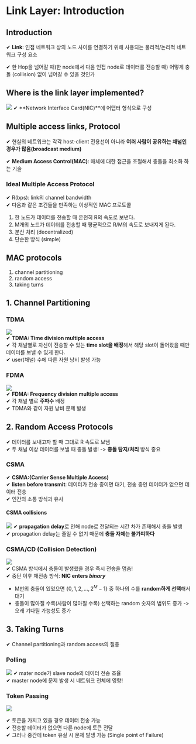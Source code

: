 # Link Layer: Introduction

## Introduction

✔ **Link**: 인접 네트워크 상의 노드 사이를 연결하기 위해 사용되는 물리적/논리적 네트워크 구성 요소

✔ 한 Hop을 넘어갈 때(한 node에서 다음 인접 node로 데이터를 전송할 때) 어떻게 충돌 (collision) 없이 넘어갈 수 있을 것인가

## Where is the link layer implemented?

![](assets/8_1.md/2022-11-05-20-49-27.png)
✔ **Network Interface Card(NIC)**에 어댑터 형식으로 구성

## Multiple access links, Protocol

✔ 현실의 네트워크는 각각 host-client 전용선이 아니라 **여러 사람이 공유하는 채널인 경우가 많음(broadcast medium)**

✔ **Medium Access Control(MAC)**: 매체에 대한 접근을 조절해서 충돌을 최소화 하는 기술

### Ideal Multiple Access Protocol

✔ R(bps): link의 channel bandwidth  
✔ 다음과 같은 조건들을 만족하는 이상적인 MAC 프로토콜

1. 한 노드가 데이터를 전송할 때 온전히 R의 속도로 보낸다.
2. M개의 노드가 데이터를 전송할 때 평균적으로 R/M의 속도로 보내지게 된다.
3. 분산 처리 (decentralized)
4. 단순한 방식 (simple)

## MAC protocols

1. channel partitioning
2. random access
3. taking turns

## 1. Channel Partitioning

### TDMA

![](assets/8_1.md/2022-11-05-20-58-22.png)  
✔ **TDMA: Time division multiple access**  
✔ 각 채널별로 자신이 전송할 수 있는 **time slot을 배정**해서 해당 slot이 돌어왔을 때만 데이터를 보낼 수 있게 한다.  
✔ user(채널) 수에 따른 자원 낭비 발생 가능

### FDMA

![](assets/8_1.md/2022-11-05-21-00-39.png)  
✔ **FDMA: Frequency division multiple access**  
✔ 각 채널 별로 **주파수** 배정  
✔ TDMA와 같이 자원 낭비 문제 발생

## 2. Random Access Protocols

✔ 데이터를 보내고자 할 때 그대로 R 속도로 보냄  
✔ 두 채널 이상 데이터를 보낼 때 충돌 발생! -> **충돌 탐지/처리** 방식 중요

### CSMA

✔ **CSMA:(Carrier Sense Multiple Access)**  
✔ **listen before transmit**: 데이터가 전송 중이면 대기, 전송 중인 데이터가 없으면 데이터 전송  
✔ 인간의 소통 방식과 유사

#### CSMA collisions

![](assets/8_1.md/2022-11-05-21-19-23.png)
✔ **propagation delay**로 인해 node로 전달되는 시간 차가 존재해서 충돌 발생  
✔ propagation delay는 줄일 수 없기 때문에 **충돌 자체는 불가피하다**

### CSMA/CD (Collision Detection)

![](assets/8_1.md/2022-11-05-21-09-19.png)  
✔ CSMA 방식에서 충돌이 발생했을 경우 즉시 전송을 멈춤!  
✔ 중단 이후 재전송 방식: **NIC enters _binary_**

- M번의 충돌이 있었으면 {$0, 1, 2, ..., 2^M - 1$} 중 하나의 수를 **random하게 선택**해서 대기
- 충돌이 많아질 수록(사람이 많아질 수록) 선택하는 random 숫자의 범위도 증가 -> 오래 기다릴 가능성도 증가

## 3. Taking Turns

✔ Channel partitioning과 random access의 절충

### Polling
![](assets/8_1.md/2022-11-05-21-38-51.png)
✔ mater node가 slave node의 데이터 전송 조율  
✔ master node에 문제 발생 시 네트워크 전체에 영향!  

### Token Passing

![](assets/8_1.md/2022-11-05-21-40-54.png)

✔ 토큰을 가지고 있을 경우 데이터 전송 가능  
✔ 전송할 데이터가 없으면 다른 node에 토큰 전달  
✔ 그러나 중간에 token 유실 시 문제 발생 가능 (Single point of Failure)
